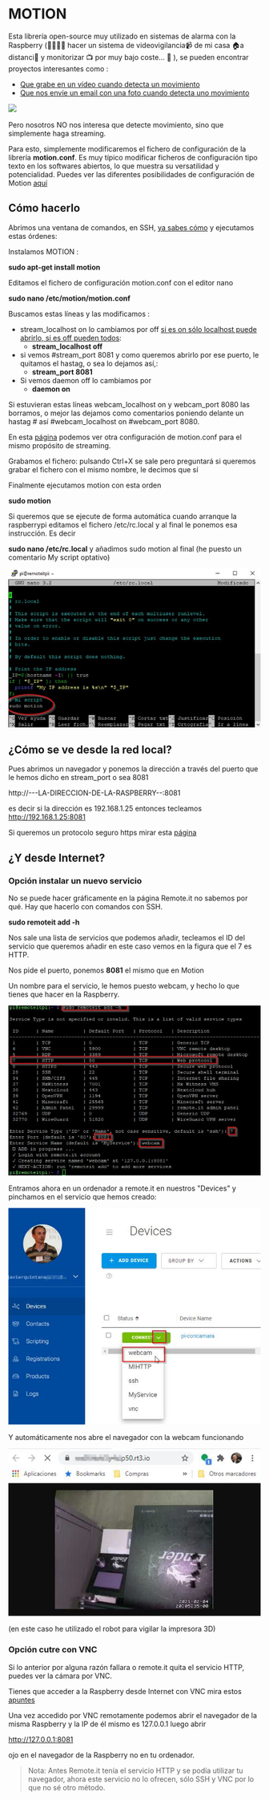# MOTION

Esta librería open-source muy utilizado en sistemas de alarma con la Raspberry (🤔🤔🤔🤔 hacer un sistema de videovigilancia📹 de mi casa 🏠a distanci📡 y monitorizar 📺 por muy bajo coste... 🤔 ), se pueden encontrar proyectos interesantes como :

* [Que grabe en un vídeo cuando detecta un movimiento](https://projects.raspberrypi.org/en/projects/parent-detector)
* [Que nos envíe un email con una foto cuando detecta uno movimiento](https://www.instructables.com/Raspberry-Pi-Motion-Detector-and-Alert-System/)

![](https://projects-static.raspberrypi.org/projects/parent-detector/97801ad05b15780b97e6fb975026710155e616e4/en/images/banner.png)

Pero nosotros NO nos interesa que detecte movimiento, sino que simplemente haga streaming.

Para esto, simplemente modificaremos el fichero de configuración de la librería **motion.conf**. Es muy típico modificar ficheros de configuración tipo texto en los softwares abiertos, lo que muestra su versatilidad y potencialidad. Puedes ver las diferentes posibilidades de configuración de Motion [aquí](https://motion-project.github.io/motion_config.html)

## Cómo hacerlo

Abrimos una ventana de comandos, en SSH, [ya sabes cómo](https://catedu.github.io/raspberry-muy-basico/5-ssh.html) y ejecutamos estas órdenes:

Instalamos MOTION :

**sudo apt-get install motion**

Editamos el fichero de configuración motion.conf con el editor nano

**sudo nano /etc/motion/motion.conf**

Buscamos estas líneas y las modificamos :

* stream_localhost on lo cambiamos por off [si es on sólo localhost puede abrirlo, si es off pueden todos](https://raspberrypi.stackexchange.com/questions/108419/stream-raspberry-pi-camera-on-web-page):
  * **stream_localhost off**
* si vemos #stream_port 8081 y como queremos abrirlo por ese puerto, le quitamos el hastag, o sea lo dejamos así,:
  * **stream_port 8081**
* Si vemos daemon off lo cambiamos por
  * **daemon on**

Si estuvieran estas líneas webcam_localhost on y webcam_port 8080 las borramos, o mejor las dejamos como comentarios poniendo delante un hastag # así #webcam_localhost on #webcam_port 8080.

En esta [página](https://raspberryparatorpes.net/instalacion/conectar-una-webcam-con-motion-en-raspberry-pi/) podemos ver otra configuración de motion.conf para el mismo propósito de streaming.

Grabamos el fichero: pulsando Ctrl+X se sale pero preguntará si queremos grabar el fichero con el mismo nombre, le decimos que sí

Finalmente ejecutamos motion con esta orden

**sudo motion**

Si queremos que se ejecute de forma automática cuando arranque la raspberrypi editamos el fichero /etc/rc.local y al final le ponemos esa instrucción. Es decir

**sudo nano /etc/rc.local**
y añadimos sudo motion al final (he puesto un comentario My script optativo)

![](/assets/arranquemotion.jpg)

## ¿Cómo se ve desde la red local?

Pues abrimos un navegador y ponemos la dirección a través del puerto que le hemos dicho en stream_port o sea 8081

http://---LA-DIRECCION-DE-LA-RASPBERRY--:8081

es decir si la dirección es 192.168.1.25 entonces tecleamos http://192.168.1.25:8081

Si queremos un protocolo seguro https mirar esta [página](https://raspberrypi.stackexchange.com/questions/107868/motion-security/107872#107872)

## ¿Y desde Internet?

### Opción instalar un nuevo servicio
No se puede hacer gráficamente en la página Remote.it no sabemos por qué. Hay que hacerlo con comandos con SSH.

**sudo remoteit add -h**

Nos sale una lista de servicios que podemos añadir, tecleamos el ID del servicio que queremos añadir en este caso vemos en la figura que el 7 es HTTP.

Nos pide el puerto, ponemos **8081** el mismo que en Motion

Un nombre para el servicio, le hemos puesto webcam, y hecho lo que tienes que hacer en la Raspberry.

![](/assets/remoteit1.jpg)

Entramos ahora en un ordenador a remote.it en nuestros "Devices" y pinchamos en el servicio que hemos creado:

![](/assets/remoteit2.jpg)

Y automáticamente nos abre el navegador con la webcam funcionando

![](/assets/remoteit3.jpg)

(en este caso he utilizado el robot para vigilar la impresora 3D)





### Opción cutre con VNC

Si lo anterior por alguna razón fallara o remote.it quita el servicio HTTP, puedes ver la cámara por VNC.

Tienes que acceder a la Raspberry desde Internet con VNC mira estos [apuntes](https://catedu.github.io/raspberry-muy-basico/11-conectando-desde-internet.html)

Una vez accedido por VNC remotamente podemos abrir el navegador de la misma Raspberry y la IP de él mismo es 127.0.0.1 luego abrir

http://127.0.0.1:8081

ojo en el navegador de la Raspberry no en tu ordenador.

>Nota: Antes Remote.it tenía el servicio HTTP y se podía utilizar tu navegador, ahora este servicio no lo ofrecen, sólo SSH y VNC por lo que no sé otro método.
